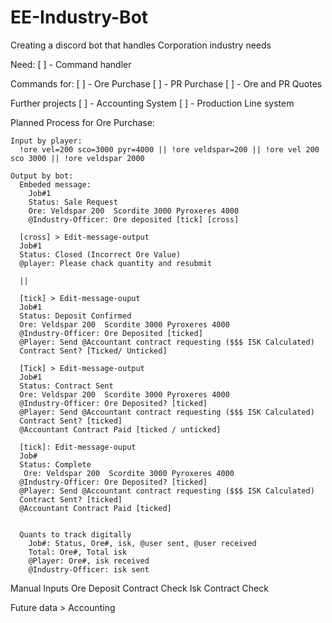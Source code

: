 # EE-Industry-Bot
Creating a discord bot that handles Corporation industry needs

Need:
[ ] - Command handler 

Commands for: 
  [ ] - Ore Purchase
  [ ] - PR Purchase
  [ ] - Ore and PR Quotes
  
  
Further projects
  [ ] - Accounting System
  [ ] - Production Line system
  
  
Planned Process for Ore Purchase: 
```
Input by player: 
  !ore vel=200 sco=3000 pyr=4000 || !ore veldspar=200 || !ore vel 200 sco 3000 || !ore veldspar 2000
  
Output by bot:
  Embeded message: 
    Job#1
    Status: Sale Request
    Ore: Veldspar 200  Scordite 3000 Pyroxeres 4000
    @Industry-Officer: Ore deposited [tick] [cross]
    
  [cross] > Edit-message-output
  Job#1
  Status: Closed (Incorrect Ore Value)
  @player: Please chack quantity and resubmit
  
  ||
  
  [tick] > Edit-message-ouput
  Job#1
  Status: Deposit Confirmed
  Ore: Veldspar 200  Scordite 3000 Pyroxeres 4000
  @Industry-Officer: Ore Deposited [ticked]
  @Player: Send @Accountant contract requesting ($$$ ISK Calculated)
  Contract Sent? [Ticked/ Unticked]
  
  [Tick] > Edit-message-output
  Job#1
  Status: Contract Sent
  Ore: Veldspar 200  Scordite 3000 Pyroxeres 4000
  @Industry-Officer: Ore Deposited? [ticked]
  @Player: Send @Accountant contract requesting ($$$ ISK Calculated)
  Contract Sent? [ticked]
  @Accountant Contract Paid [ticked / unticked]
  
  [tick]: Edit-message-ouput
  Job#
  Status: Complete
   Ore: Veldspar 200  Scordite 3000 Pyroxeres 4000
  @Industry-Officer: Ore Deposited? [ticked]
  @Player: Send @Accountant contract requesting ($$$ ISK Calculated)
  Contract Sent? [ticked]
  @Accountant Contract Paid [ticked]
  
  
  Quants to track digitally
    Job#: Status, Ore#, isk, @user sent, @user received 
    Total: Ore#, Total isk
    @Player: Ore#, isk received
    @Industry-Officer: isk sent
  ```
  Manual Inputs
    Ore Deposit Contract
    Check
    Isk Contract
    Check

  Future data > Accounting
  
  
  
